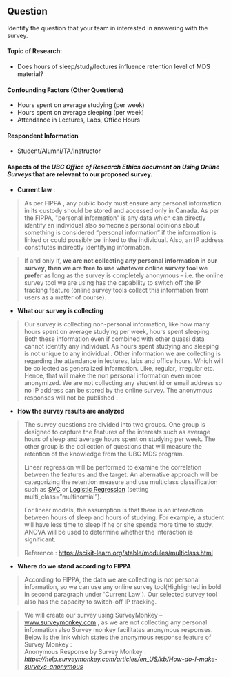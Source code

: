

## Question
Identify the question that your team in interested in answering with the survey.

#### Topic of Research:
* Does hours of sleep/study/lectures influence retention level of MDS material?

#### Confounding Factors (Other Questions)
* Hours spent on average studying (per week)
* Hours spent on average sleeping (per week)
* Attendance in Lectures, Labs, Office Hours

#### Respondent Information
* Student/Alumni/TA/Instructor

#### Aspects of the _UBC Office of Research Ethics document on Using Online Surveys_ that are relevant to our proposed survey.  
* __Current law__ :    
>As per FIPPA , any public body must ensure any personal information in its custody should be stored and accessed only in Canada. As per the FIPPA, "personal information" is any data which can directly identify an individual also someone’s personal opinions about something is considered “personal information” if the information is linked or could possibly be linked to the individual. Also, an IP address constitutes indirectly identifying information. 

>If and only if, __we are not collecting any personal information in our survey, then we are free to use whatever online survey tool we prefer__ as long as the survey is completely anonymous – i.e. the online survey tool we are using has the capability to switch off the IP tracking feature (online survey tools collect this information from users as a matter of course).


* __What our survey is collecting__  
>Our survey is collecting non-personal information, like how many hours spent on average studying per week, hours spent sleeping. Both these information even if combined with other quassi data cannot identify any individual. As hours spent studying and sleeping is not unique to any individual . Other information we are collecting is regarding the attendance in lectures, labs and office hours. Which will be collected as generalized information. Like, regular, irregular etc. Hence, that will make the non personal information even more anonymized. We are not collecting any student id or email address so no IP address can be stored by the online survey. The anonymous responses will not be published .

* __How the survey results are analyzed__  
  
> The survey questions are divided into two groups. One group is designed to capture the features of the interests such as average hours of sleep and average hours spent on studying per week. The other group is the collection of questions that will measure the retention of the knowledge from the UBC MDS program. 
>
> Linear regression will be performed to examine the correlation between the features and the target. An alternative approach will be categorizing the retention measure and use multiclass classification such as [SVC](https://scikit-learn.org/stable/modules/generated/sklearn.svm.SVC.html#sklearn.svm.SVC) or [Logistic Regression](https://scikit-learn.org/stable/modules/generated/sklearn.linear_model.LogisticRegression.html#sklearn.linear_model.LogisticRegression) (setting multi_class=”multinomial”). 
>
> For linear models, the assumption is that there is an interaction between hours of sleep and hours of studying. For example, a student will have less time to sleep if he or she spends more time to study. ANOVA will be used to determine whether the interaction is significant. 
>
>Reference : https://scikit-learn.org/stable/modules/multiclass.html

* __Where do we stand according to FIPPA__    
>According to FIPPA, the data we are collecting is not personal information, so we can use any online survey tool(Highlighted in bold in second paragraph under 'Current Law'). Our selected survey tool also has the capacity to switch-off IP tracking. 

>We will create our survey using SurveyMonkey – www.surveymonkey.com , as we are not collecting any personal information also Survey monkey facilitates anonymous responses. Below is the link which states the anonymous response feature of Survey Monkey :   
Anonymous Response by Survey Monkey : _https://help.surveymonkey.com/articles/en_US/kb/How-do-I-make-surveys-anonymous_

